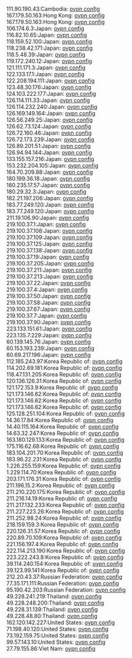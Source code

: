 111.90.190.43:Cambodia: [ovpn config](vpn/111_90_190_43.ovpn)  
167.179.50.163:Hong Kong: [ovpn config](vpn/167_179_50_163.ovpn)  
167.179.50.163:Hong Kong: [ovpn config](vpn/167_179_50_163.ovpn)  
106.174.6.3:Japan: [ovpn config](vpn/106_174_6_3.ovpn)  
116.82.10.65:Japan: [ovpn config](vpn/116_82_10_65.ovpn)  
118.159.52.100:Japan: [ovpn config](vpn/118_159_52_100.ovpn)  
118.238.42.171:Japan: [ovpn config](vpn/118_238_42_171.ovpn)  
118.5.48.39:Japan: [ovpn config](vpn/118_5_48_39.ovpn)  
119.172.240.12:Japan: [ovpn config](vpn/119_172_240_12.ovpn)  
121.111.171.3:Japan: [ovpn config](vpn/121_111_171_3.ovpn)  
122.133.17.1:Japan: [ovpn config](vpn/122_133_17_1.ovpn)  
122.208.194.111:Japan: [ovpn config](vpn/122_208_194_111.ovpn)  
123.48.30.176:Japan: [ovpn config](vpn/123_48_30_176.ovpn)  
124.103.222.177:Japan: [ovpn config](vpn/124_103_222_177.ovpn)  
126.114.111.33:Japan: [ovpn config](vpn/126_114_111_33.ovpn)  
126.114.232.240:Japan: [ovpn config](vpn/126_114_232_240.ovpn)  
126.169.149.164:Japan: [ovpn config](vpn/126_169_149_164.ovpn)  
126.56.249.25:Japan: [ovpn config](vpn/126_56_249_25.ovpn)  
126.62.73.124:Japan: [ovpn config](vpn/126_62_73_124.ovpn)  
126.72.160.46:Japan: [ovpn config](vpn/126_72_160_46.ovpn)  
126.72.173.239:Japan: [ovpn config](vpn/126_72_173_239.ovpn)  
126.89.201.51:Japan: [ovpn config](vpn/126_89_201_51.ovpn)  
126.94.94.144:Japan: [ovpn config](vpn/126_94_94_144.ovpn)  
133.155.157.216:Japan: [ovpn config](vpn/133_155_157_216.ovpn)  
153.232.204.105:Japan: [ovpn config](vpn/153_232_204_105.ovpn)  
164.70.209.88:Japan: [ovpn config](vpn/164_70_209_88.ovpn)  
180.199.36.18:Japan: [ovpn config](vpn/180_199_36_18.ovpn)  
180.235.17.57:Japan: [ovpn config](vpn/180_235_17_57.ovpn)  
180.29.32.3:Japan: [ovpn config](vpn/180_29_32_3.ovpn)  
182.21.197.206:Japan: [ovpn config](vpn/182_21_197_206.ovpn)  
183.77.249.120:Japan: [ovpn config](vpn/183_77_249_120.ovpn)  
183.77.249.120:Japan: [ovpn config](vpn/183_77_249_120.ovpn)  
211.19.106.90:Japan: [ovpn config](vpn/211_19_106_90.ovpn)  
219.100.37.1:Japan: [ovpn config](vpn/219_100_37_1.ovpn)  
219.100.37.108:Japan: [ovpn config](vpn/219_100_37_108.ovpn)  
219.100.37.109:Japan: [ovpn config](vpn/219_100_37_109.ovpn)  
219.100.37.125:Japan: [ovpn config](vpn/219_100_37_125.ovpn)  
219.100.37.138:Japan: [ovpn config](vpn/219_100_37_138.ovpn)  
219.100.37.19:Japan: [ovpn config](vpn/219_100_37_19.ovpn)  
219.100.37.205:Japan: [ovpn config](vpn/219_100_37_205.ovpn)  
219.100.37.211:Japan: [ovpn config](vpn/219_100_37_211.ovpn)  
219.100.37.213:Japan: [ovpn config](vpn/219_100_37_213.ovpn)  
219.100.37.22:Japan: [ovpn config](vpn/219_100_37_22.ovpn)  
219.100.37.4:Japan: [ovpn config](vpn/219_100_37_4.ovpn)  
219.100.37.50:Japan: [ovpn config](vpn/219_100_37_50.ovpn)  
219.100.37.58:Japan: [ovpn config](vpn/219_100_37_58.ovpn)  
219.100.37.67:Japan: [ovpn config](vpn/219_100_37_67.ovpn)  
219.100.37.7:Japan: [ovpn config](vpn/219_100_37_7.ovpn)  
219.100.37.90:Japan: [ovpn config](vpn/219_100_37_90.ovpn)  
223.133.151.61:Japan: [ovpn config](vpn/223_133_151_61.ovpn)  
223.135.7.229:Japan: [ovpn config](vpn/223_135_7_229.ovpn)  
60.139.145.76:Japan: [ovpn config](vpn/60_139_145_76.ovpn)  
60.153.193.239:Japan: [ovpn config](vpn/60_153_193_239.ovpn)  
60.69.217.196:Japan: [ovpn config](vpn/60_69_217_196.ovpn)  
112.185.243.97:Korea Republic of: [ovpn config](vpn/112_185_243_97.ovpn)  
114.202.69.181:Korea Republic of: [ovpn config](vpn/114_202_69_181.ovpn)  
118.47.131.205:Korea Republic of: [ovpn config](vpn/118_47_131_205.ovpn)  
120.136.126.31:Korea Republic of: [ovpn config](vpn/120_136_126_31.ovpn)  
121.172.153.9:Korea Republic of: [ovpn config](vpn/121_172_153_9.ovpn)  
121.173.146.62:Korea Republic of: [ovpn config](vpn/121_173_146_62.ovpn)  
121.173.146.62:Korea Republic of: [ovpn config](vpn/121_173_146_62.ovpn)  
121.173.146.62:Korea Republic of: [ovpn config](vpn/121_173_146_62.ovpn)  
125.128.251.104:Korea Republic of: [ovpn config](vpn/125_128_251_104.ovpn)  
14.36.17.84:Korea Republic of: [ovpn config](vpn/14_36_17_84.ovpn)  
14.40.115.164:Korea Republic of: [ovpn config](vpn/14_40_115_164.ovpn)  
14.63.32.247:Korea Republic of: [ovpn config](vpn/14_63_32_247.ovpn)  
163.180.129.133:Korea Republic of: [ovpn config](vpn/163_180_129_133.ovpn)  
175.116.62.68:Korea Republic of: [ovpn config](vpn/175_116_62_68.ovpn)  
183.104.201.70:Korea Republic of: [ovpn config](vpn/183_104_201_70.ovpn)  
183.96.22.231:Korea Republic of: [ovpn config](vpn/183_96_22_231.ovpn)  
1.226.255.159:Korea Republic of: [ovpn config](vpn/1_226_255_159.ovpn)  
1.229.114.70:Korea Republic of: [ovpn config](vpn/1_229_114_70.ovpn)  
203.171.176.31:Korea Republic of: [ovpn config](vpn/203_171_176_31.ovpn)  
211.196.15.2:Korea Republic of: [ovpn config](vpn/211_196_15_2.ovpn)  
211.210.220.175:Korea Republic of: [ovpn config](vpn/211_210_220_175.ovpn)  
211.216.14.19:Korea Republic of: [ovpn config](vpn/211_216_14_19.ovpn)  
211.217.132.233:Korea Republic of: [ovpn config](vpn/211_217_132_233.ovpn)  
211.227.223.26:Korea Republic of: [ovpn config](vpn/211_227_223_26.ovpn)  
211.252.98.24:Korea Republic of: [ovpn config](vpn/211_252_98_24.ovpn)  
218.159.159.3:Korea Republic of: [ovpn config](vpn/218_159_159_3.ovpn)  
220.126.31.57:Korea Republic of: [ovpn config](vpn/220_126_31_57.ovpn)  
220.89.70.109:Korea Republic of: [ovpn config](vpn/220_89_70_109.ovpn)  
221.156.197.4:Korea Republic of: [ovpn config](vpn/221_156_197_4.ovpn)  
222.114.213.190:Korea Republic of: [ovpn config](vpn/222_114_213_190.ovpn)  
223.222.243.8:Korea Republic of: [ovpn config](vpn/223_222_243_8.ovpn)  
39.114.240.154:Korea Republic of: [ovpn config](vpn/39_114_240_154.ovpn)  
39.123.99.141:Korea Republic of: [ovpn config](vpn/39_123_99_141.ovpn)  
212.20.43.37:Russian Federation: [ovpn config](vpn/212_20_43_37.ovpn)  
77.35.171.111:Russian Federation: [ovpn config](vpn/77_35_171_111.ovpn)  
95.190.42.203:Russian Federation: [ovpn config](vpn/95_190_42_203.ovpn)  
49.228.241.219:Thailand: [ovpn config](vpn/49_228_241_219.ovpn)  
49.228.248.200:Thailand: [ovpn config](vpn/49_228_248_200.ovpn)  
49.228.31.139:Thailand: [ovpn config](vpn/49_228_31_139.ovpn)  
49.228.48.80:Thailand: [ovpn config](vpn/49_228_48_80.ovpn)  
162.120.142.227:United States: [ovpn config](vpn/162_120_142_227.ovpn)  
71.198.40.120:United States: [ovpn config](vpn/71_198_40_120.ovpn)  
73.192.159.75:United States: [ovpn config](vpn/73_192_159_75.ovpn)  
99.57.143.10:United States: [ovpn config](vpn/99_57_143_10.ovpn)  
27.79.155.86:Viet Nam: [ovpn config](vpn/27_79_155_86.ovpn)  
